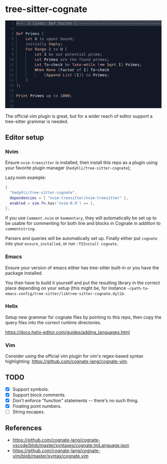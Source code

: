 # tree-sitter-cognate

<img src="https://raw.githubusercontent.com/hedyhli/tree-sitter-cognate/main/screenshot.png" width=500/>

The official vim plugin is great, but for a wider reach of editor support a
tree-sitter grammar is needed.

## Editor setup

### Nvim

Ensure `nvim-treesitter` is installed, then install this repo as a plugin using
your favorite plugin manager (`hedyhli/tree-sitter-cognate`);

Lazy.nvim example:

```lua
{
  "hedyhli/tree-sitter-cognate",
  dependencies = { "nvim-treesitter/nvim-treesitter" },
  enabled = vim.fn.has('nvim-0.9') == 1,
},
```

If you use `Comment.nvim` or `kommentary`, they will automatically be set up to
be usable for commenting for both line and blocks in Cognate in addition to
`commentstring`.

Parsers and queries will be automatically set up. Finally either put `cognate`
into your `ensure_installed`, or run `:TSInstall cognate`.

### Emacs

Ensure your version of emacs either has tree-sitter built-in or you have the
package installed.

You then have to build it yourself and put the resulting library in the correct
place depending on your setup (this might be, for instance
`~/path-to-emacs-config/tree-sitter/libtree-sitter-cognate.dylib`.

### Helix

Setup new grammar for cognate files by pointing to this repo, then copy the
query files into the correct runtime directories.

<https://docs.helix-editor.com/guides/adding_languages.html>

### Vim

Consider using the official vim plugin for vim's regex-based syntax
highlighting: <https://github.com/cognate-lang/cognate-vim>.

## TODO

- [x] Support symbols.
- [x] Support block comments.
- [x] Don't enforce "function" statements -- there's no such thing.
- [x] Floating point numbers.
- [ ] String escapes.

## References

- <https://github.com/cognate-lang/cognate-vscode/blob/master/syntaxes/cognate.tmLanguage.json>
- <https://github.com/cognate-lang/cognate-vim/blob/master/syntax/cognate.vim>
